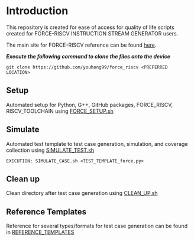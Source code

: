 # **Introduction**
This repository is created for ease of access for quality of life scripts created for FORCE-RISCV INSTRUCTION STREAM GENERATOR users.

The main site for FORCE-RISCV reference can be found [here](https://github.com/openhwgroup/force-riscv).

***Execute the following command to clone the files onto the device***
```
git clone https://github.com/youhong99/force_riscv <PREFERRED LOCATION>
```

## **Setup**
Automated setup for Python, G++, GitHub packages, FORCE_RISCV, RISCV_TOOLCHAIN using [FORCE_SETUP.sh](/FORCE_SETUP.sh)


## **Simulate**
Automated test template to test case generation, simulation, and coverage collection using [SIMULATE_TEST.sh](/SIMULATE_TEST.sh)
```
EXECUTION: SIMULATE_CASE.sh <TEST_TEMPLATE_force.py>
```

## **Clean up**
Clean directory after test case generation using [CLEAN_UP.sh](/CLEAN_UP.sh)

## **Reference Templates**
Reference for several types/formats for test case generation can be found in [REFERENCE_TEMPLATES](/REFERENCE_TEMPLATES)
